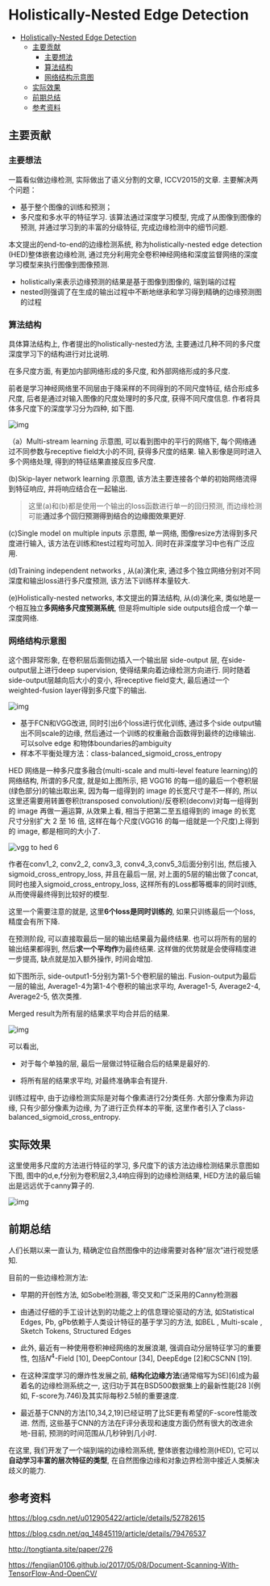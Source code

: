 # Holistically-Nested Edge Detection

* [Holistically-Nested Edge Detection](#holistically-nested-edge-detection)
  * [主要贡献](#主要贡献)
    * [主要想法](#主要想法)
    * [算法结构](#算法结构)
    * [网络结构示意图](#网络结构示意图)
  * [实际效果](#实际效果)
  * [前期总结](#前期总结)
  * [参考资料](#参考资料)

## 主要贡献

### 主要想法

一篇看似做边缘检测, 实际做出了语义分割的文章, ICCV2015的文章. 主要解决两个问题：

* 基于整个图像的训练和预测；
* 多尺度和多水平的特征学习. 该算法通过深度学习模型, 完成了从图像到图像的预测, 并通过学习到的丰富的分级特征, 完成边缘检测中的细节问题.

本文提出的end-to-end的边缘检测系统, 称为holistically-nested edge detection (HED)整体嵌套边缘检测, 通过充分利用完全卷积神经网络和深度监督网络的深度学习模型来执行图像到图像预测.

* holistically来表示边缘预测的结果是基于图像到图像的, 端到端的过程
* nested则强调了在生成的输出过程中不断地继承和学习得到精确的边缘预测图的过程

### 算法结构

具体算法结构上, 作者提出的holistically-nested方法, 主要通过几种不同的多尺度深度学习下的结构进行对比说明.

在多尺度方面, 有更加内部网络形成的多尺度, 和外部网络形成的多尺度.

前者是学习神经网络里不同层由于降采样的不同得到的不同尺度特征, 结合形成多尺度, 后者是通过对输入图像的尺度处理时的多尺度, 获得不同尺度信息. 作者将具体多尺度下的深度学习分为四种, 如下图.

![img](https://img-blog.csdn.net/20161011102118554)

（a）Multi-stream learning 示意图, 可以看到图中的平行的网络下, 每个网络通过不同参数与receptive field大小的不同, 获得多尺度的结果. 输入影像是同时进入多个网络处理, 得到的特征结果直接反应多尺度.

(b)Skip-layer network learning 示意图, 该方法主要连接各个单的初始网络流得到特征响应, 并将响应结合在一起输出.

> 这里(a)和(b)都是使用一个输出的loss函数进行单一的回归预测, 而边缘检测可能**通过多个回归预测得到结合的边缘图效果更好**.

(c)Single model on multiple inputs 示意图, 单一网络, 图像resize方法得到多尺度进行输入, 该方法在训练和test过程均可加入. 同时在非深度学习中也有广泛应用.

(d)Training independent networks , 从(a)演化来, 通过多个独立网络分别对不同深度和输出loss进行多尺度预测, 该方法下训练样本量较大.

(e)Holistically-nested networks, 本文提出的算法结构, 从(d)演化来, 类似地是一个相互独立**多网络多尺度预测系统**, 但是将multiple side outputs组合成一个单一深度网络.

### 网络结构示意图

这个图非常形象, 在卷积层后面侧边插入一个输出层 side-output 层, 在side-output层上进行deep supervision, 使得结果向着边缘检测方向进行. 同时随着side-output层越向后大小的变小, 将receptive field变大, 最后通过一个weighted-fusion layer得到多尺度下的输出.

![img](https://img-blog.csdn.net/20161011104710752)

- 基于FCN和VGG改进, 同时引出6个loss进行优化训练, 通过多个side output输出不同scale的边缘, 然后通过一个训练的权重融合函数得到最终的边缘输出. 可以solve edge 和物体boundaries的ambiguity
- 样本不平衡处理方法：class-balanced_sigmoid_cross_entropy

HED 网络是一种多尺度多融合(multi-scale and multi-level feature learning)的网络结构, 所谓的多尺度, 就是如上图所示, 把 VGG16 的每一组的最后一个卷积层(绿色部分)的输出取出来, 因为每一组得到的 image 的长宽尺寸是不一样的, 所以这里还需要用转置卷积(transposed convolution)/反卷积(deconv)对每一组得到的 image 再做一遍运算, 从效果上看, 相当于把第二至五组得到的 image 的长宽尺寸分别扩大 2 至 16 倍, 这样在每个尺度(VGG16 的每一组就是一个尺度)上得到的 image, 都是相同的大小了.

![vgg to hed 6](https://fengjian0106.github.io/images/vgg_to_hed_6.png)

作者在conv1_2, conv2_2, conv3_3, conv4_3,conv5_3后面分别引出, 然后接入sigmoid_cross_entropy_loss, 并且在最后一层, 对上面的5层的输出做了concat, 同时也接入sigmoid_cross_entropy_loss, 这样所有的Loss都等概率的同时训练, 从而使得最终得到比较好的模型.

这里一个需要注意的就是, 这里**6个loss是同时训练的**, 如果只训练最后一个loss, 精度会有所下降.

在预测阶段, 可以直接取最后一层的输出结果最为最终结果. 也可以将所有的层的输出结果都得到, 然后**求一个平均作**为最终结果. 这样做的优势就是会使得精度进一步提高, 缺点就是加入额外操作, 时间会增加.

如下图所示, side-output1-5分别为第1-5个卷积层的输出. Fusion-output为最后一层的输出, Average1-4为第1-4个卷积的输出求平均, Average1-5, Average2-4, Average2-5, 依次类推.

Merged result为所有层的结果求平均合并后的结果.

![img](https://img-blog.csdn.net/20180307204030165)

可以看出,

* 对于每个单独的层, 最后一层做过特征融合后的结果是最好的.

* 将所有层的结果求平均, 对最终准确率会有提升.

训练过程中, 由于边缘检测实际是对每个像素进行2分类任务. 大部分像素为非边缘, 只有少部分像素为边缘, 为了进行正负样本的平衡, 这里作者引入了class-balanced_sigmoid_cross_entropy.

## 实际效果

这里使用多尺度的方法进行特征的学习, 多尺度下的该方法边缘检测结果示意图如下图, 图中的d,e,f分别为卷积层2,3,4响应得到的边缘检测结果, HED方法的最后输出是远远优于canny算子的.

![img](https://img-blog.csdn.net/20161010224856136)

## 前期总结

人们长期以来一直认为, 精确定位自然图像中的边缘需要对各种“层次”进行视觉感知.

目前的一些边缘检测方法:

* 早期的开创性方法, 如Sobel检测器, 零交叉和广泛采用的Canny检测器
* 由通过仔细的手工设计达到的功能之上的信息理论驱动的方法, 如Statistical Edges, Pb, gPb依赖于人类设计特征的基于学习的方法, 如BEL , Multi-scale , Sketch Tokens, Structured Edges

* 此外, 最近有一种使用卷积神经网络的发展浪潮, 强调自动分层特征学习的重要性, 包括$N^4$-Field [10], DeepContour [34], DeepEdge [2]和CSCNN [19].

* 在这种深度学习的爆炸性发展之前, **结构化边缘方法**(通常缩写为SE)[6]成为最着名的边缘检测系统之一, 这归功于其在BSD500数据集上的最新性能[28 ](例如, F-score为.746)及其实际每秒2.5帧的重要速度.
* 最近基于CNN的方法[10,34,2,19]已经证明了比SE更有希望的F-score性能改进. 然而, 这些基于CNN的方法在F评分表现和速度方面仍然有很大的改进余地-目前, 预测的时间范围从几秒钟到几小时.

在这里, 我们开发了一个端到端的边缘检测系统, 整体嵌套边缘检测(HED), 它可以**自动学习丰富的层次特征的类型**, 在自然图像边缘和对象边界检测中接近人类解决歧义的能力.

## 参考资料

https://blog.csdn.net/u012905422/article/details/52782615

https://blog.csdn.net/qq_14845119/article/details/79476537

http://tongtianta.site/paper/276

https://fengjian0106.github.io/2017/05/08/Document-Scanning-With-TensorFlow-And-OpenCV/
